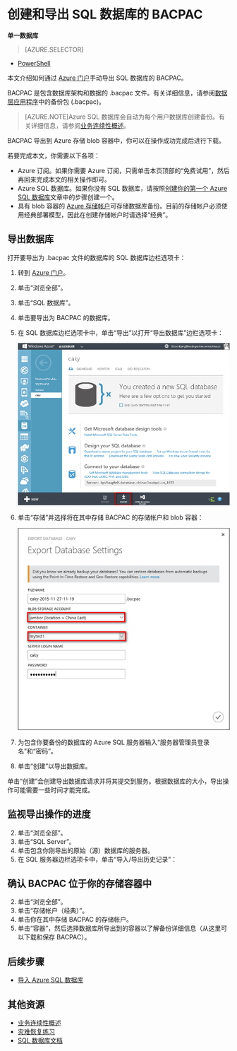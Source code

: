 <properties
	pageTitle="创建和导出 Azure SQL 数据库的 BACPAC"
	description="创建 Azure SQL 数据库的 BACPAC 并将其导出到 Azure 存储空间"
	services="sql-database"
	documentationCenter=""
	authors="stevestein"
	manager="jeffreyg"
	editor=""/>

<tags
	ms.service="sql-database"
	ms.date="09/05/2015"
	wacn.date="10/17/2015"/>


# 创建和导出 SQL 数据库的 BACPAC

**单一数据库**

> [AZURE.SELECTOR]
- [PowerShell](/documentation/articles/sql-database-export-powershell)

本文介绍如何通过 [Azure 门户](https://manage.widnowsazure.cn)手动导出 SQL 数据库的 BACPAC。

BACPAC 是包含数据库架构和数据的 .bacpac 文件。有关详细信息，请参阅[数据层应用程序](https://msdn.microsoft.com/zh-cn/library/ee210546.aspx)中的备份包 (.bacpac)。

> [AZURE.NOTE]Azure SQL 数据库会自动为每个用户数据库创建备份。有关详细信息，请参阅[业务连续性概述](/documentation/articles/sql-database-business-continuity)。


BACPAC 导出到 Azure 存储 blob 容器中，你可以在操作成功完成后进行下载。

若要完成本文，你需要以下各项：

- Azure 订阅。如果你需要 Azure 订阅，只需单击本页顶部的“免费试用”，然后再回来完成本文的相关操作即可。
- Azure SQL 数据库。如果你没有 SQL 数据库，请按照[创建你的第一个 Azure SQL 数据库](/documentation/articles/sql-database-get-started)文章中的步骤创建一个。
- 具有 blob 容器的 [Azure 存储帐户](/documentation/articles/storage-create-storage-account)可存储数据库备份。目前的存储帐户必须使用经典部署模型，因此在创建存储帐户时请选择“经典”。 


## 导出数据库

打开要导出为 .bacpac 文件的数据库的 SQL 数据库边栏选项卡：

1.	转到 [Azure 门户](https://manage.widnowsazure.cn)。
2.	单击“浏览全部”。
3.	单击“SQL 数据库”。
2.	单击要导出为 BACPAC 的数据库。
3.	在 SQL 数据库边栏选项卡中，单击“导出”以打开“导出数据库”边栏选项卡：

    ![导出按钮][1]

1.  单击“存储”并选择将在其中存储 BACPAC 的存储帐户和 blob 容器：

    ![导出数据库][2]

1.  为包含你要备份的数据库的 Azure SQL 服务器输入“服务器管理员登录名”和“密码”。
1.  单击“创建”以导出数据库。

单击“创建”会创建导出数据库请求并将其提交到服务。根据数据库的大小，导出操作可能需要一些时间才能完成。

## 监视导出操作的进度

2.	单击“浏览全部”。
3.	单击“SQL Server”。
2.	单击包含你刚导出的原始（源）数据库的服务器。
3.	在 SQL 服务器边栏选项卡中，单击“导入/导出历史记录”：

## 确认 BACPAC 位于你的存储容器中

2.	单击“浏览全部”。
3.	单击“存储帐户（经典）”。
2.	单击你在其中存储 BACPAC 的存储帐户。
3.	单击“容器”，然后选择数据库所导出到的容器以了解备份详细信息（从这里可以下载和保存 BACPAC）。


## 后续步骤

- [导入 Azure SQL 数据库](/documentation/articles/sql-database-import)



## 其他资源

- [业务连续性概述](/documentation/articles/sql-database-business-continuity)
- [灾难恢复练习](/documentation/articles/sql-database-disaster-recovery-drills)
- [SQL 数据库文档](/documentation/services/sql-database/)


<!--Image references-->
[1]: ./sql-database-export/export.png
[2]: ./sql-database-export/export-blade.png

<!---HONumber=74-->